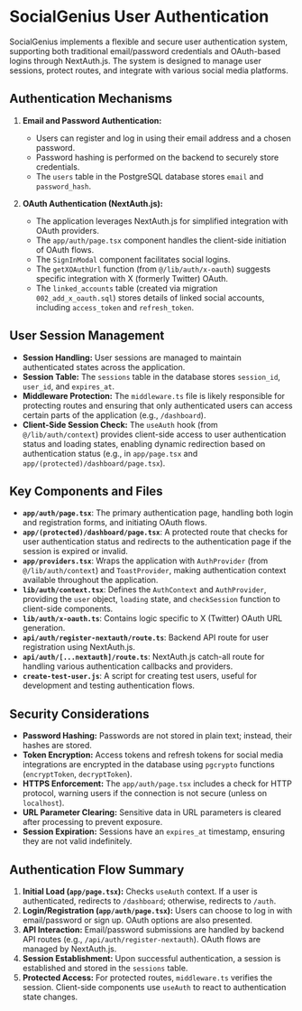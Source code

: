 # SocialGenius User Authentication

SocialGenius implements a flexible and secure user authentication system, supporting both traditional email/password credentials and OAuth-based logins through NextAuth.js. The system is designed to manage user sessions, protect routes, and integrate with various social media platforms.

## Authentication Mechanisms

1.  **Email and Password Authentication:**
    *   Users can register and log in using their email address and a chosen password.
    *   Password hashing is performed on the backend to securely store credentials.
    *   The `users` table in the PostgreSQL database stores `email` and `password_hash`.

2.  **OAuth Authentication (NextAuth.js):**
    *   The application leverages NextAuth.js for simplified integration with OAuth providers.
    *   The `app/auth/page.tsx` component handles the client-side initiation of OAuth flows.
    *   The `SignInModal` component facilitates social logins.
    *   The `getXOAuthUrl` function (from `@/lib/auth/x-oauth`) suggests specific integration with X (formerly Twitter) OAuth.
    *   The `linked_accounts` table (created via migration `002_add_x_oauth.sql`) stores details of linked social accounts, including `access_token` and `refresh_token`.

## User Session Management

*   **Session Handling:** User sessions are managed to maintain authenticated states across the application.
*   **Session Table:** The `sessions` table in the database stores `session_id`, `user_id`, and `expires_at`.
*   **Middleware Protection:** The `middleware.ts` file is likely responsible for protecting routes and ensuring that only authenticated users can access certain parts of the application (e.g., `/dashboard`).
*   **Client-Side Session Check:** The `useAuth` hook (from `@/lib/auth/context`) provides client-side access to user authentication status and loading states, enabling dynamic redirection based on authentication status (e.g., in `app/page.tsx` and `app/(protected)/dashboard/page.tsx`).

## Key Components and Files

*   **`app/auth/page.tsx`**: The primary authentication page, handling both login and registration forms, and initiating OAuth flows.
*   **`app/(protected)/dashboard/page.tsx`**: A protected route that checks for user authentication status and redirects to the authentication page if the session is expired or invalid.
*   **`app/providers.tsx`**: Wraps the application with `AuthProvider` (from `@/lib/auth/context`) and `ToastProvider`, making authentication context available throughout the application.
*   **`lib/auth/context.tsx`**: Defines the `AuthContext` and `AuthProvider`, providing the `user` object, `loading` state, and `checkSession` function to client-side components.
*   **`lib/auth/x-oauth.ts`**: Contains logic specific to X (Twitter) OAuth URL generation.
*   **`api/auth/register-nextauth/route.ts`**: Backend API route for user registration using NextAuth.js.
*   **`api/auth/[...nextauth]/route.ts`**: NextAuth.js catch-all route for handling various authentication callbacks and providers.
*   **`create-test-user.js`**: A script for creating test users, useful for development and testing authentication flows.

## Security Considerations

*   **Password Hashing:** Passwords are not stored in plain text; instead, their hashes are stored.
*   **Token Encryption:** Access tokens and refresh tokens for social media integrations are encrypted in the database using `pgcrypto` functions (`encryptToken`, `decryptToken`).
*   **HTTPS Enforcement:** The `app/auth/page.tsx` includes a check for HTTP protocol, warning users if the connection is not secure (unless on `localhost`).
*   **URL Parameter Clearing:** Sensitive data in URL parameters is cleared after processing to prevent exposure.
*   **Session Expiration:** Sessions have an `expires_at` timestamp, ensuring they are not valid indefinitely.

## Authentication Flow Summary

1.  **Initial Load (`app/page.tsx`):** Checks `useAuth` context. If a user is authenticated, redirects to `/dashboard`; otherwise, redirects to `/auth`.
2.  **Login/Registration (`app/auth/page.tsx`):** Users can choose to log in with email/password or sign up. OAuth options are also presented.
3.  **API Interaction:** Email/password submissions are handled by backend API routes (e.g., `/api/auth/register-nextauth`). OAuth flows are managed by NextAuth.js.
4.  **Session Establishment:** Upon successful authentication, a session is established and stored in the `sessions` table.
5.  **Protected Access:** For protected routes, `middleware.ts` verifies the session. Client-side components use `useAuth` to react to authentication state changes.
